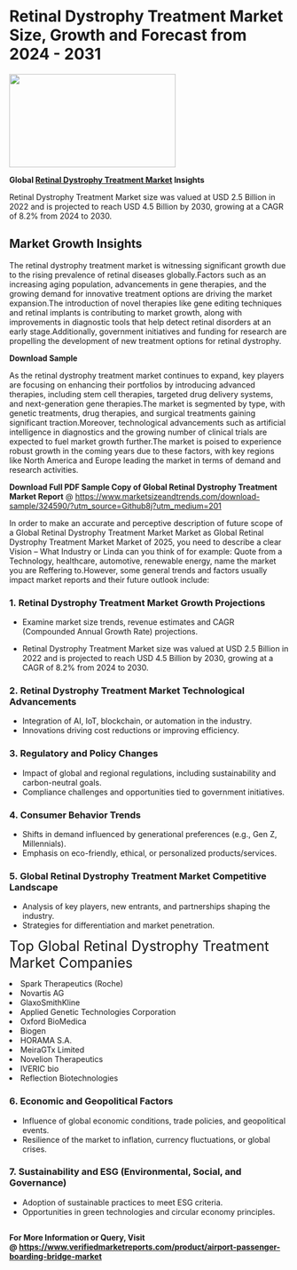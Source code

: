 <H1>Retinal Dystrophy Treatment Market Size, Growth and Forecast from 2024 - 2031</H1><img class="aligncenter size-medium wp-image-584254" src="https://thirdeyenews.in/wp-content/uploads/2024/09/Global-Market-Research-300x168.jpeg" alt="" width="300" height="168" /><p><strong>Global&nbsp;<a href="https://www.marketsizeandtrends.com/download-sample/324590/?utm_source=Github8j?utm_medium=201">Retinal Dystrophy Treatment Market</a> Insights</strong></p><p>Retinal Dystrophy Treatment Market size was valued at USD 2.5 Billion in 2022 and is projected to reach USD 4.5 Billion by 2030, growing at a CAGR of 8.2% from 2024 to 2030.</p><p><h2>Market Growth Insights</h2> <p>The retinal dystrophy treatment market is witnessing significant growth due to the rising prevalence of retinal diseases globally.Factors such as an increasing aging population, advancements in gene therapies, and the growing demand for innovative treatment options are driving the market expansion.The introduction of novel therapies like gene editing techniques and retinal implants is contributing to market growth, along with improvements in diagnostic tools that help detect retinal disorders at an early stage.Additionally, government initiatives and funding for research are propelling the development of new treatment options for retinal dystrophy.</p> <p><strong>Download Sample</strong></p> <p>As the retinal dystrophy treatment market continues to expand, key players are focusing on enhancing their portfolios by introducing advanced therapies, including stem cell therapies, targeted drug delivery systems, and next-generation gene therapies.The market is segmented by type, with genetic treatments, drug therapies, and surgical treatments gaining significant traction.Moreover, technological advancements such as artificial intelligence in diagnostics and the growing number of clinical trials are expected to fuel market growth further.The market is poised to experience robust growth in the coming years due to these factors, with key regions like North America and Europe leading the market in terms of demand and research activities.</p> <p><span class=""><strong>Download Full PDF Sample Copy of Global Retinal Dystrophy Treatment Market Report</strong> @ <a href="https://www.marketsizeandtrends.com/download-sample/324590/?utm_source=Github8j?utm_medium=201" target="_blank">https://www.marketsizeandtrends.com/download-sample/324590/?utm_source=Github8j?utm_medium=201</a></span></p><p>In order to make an accurate and perceptive description of future scope of a Global&nbsp;Retinal Dystrophy Treatment Market Market as Global&nbsp;Retinal Dystrophy Treatment Market Market of 2025, you need to describe a clear Vision &ndash; What Industry or Linda can you think of for example: Quote from a Technology, healthcare, automotive, renewable energy, name the market you are Reffering to.However, some general trends and factors usually impact market reports and their future outlook include:</p><h3>1.&nbsp;<strong>Retinal Dystrophy Treatment Market Growth Projections</strong></h3><ul><li>Examine market size trends, revenue estimates and CAGR (Compounded Annual Growth Rate) projections.</li><li><p>Retinal Dystrophy Treatment Market size was valued at USD 2.5 Billion in 2022 and is projected to reach USD 4.5 Billion by 2030, growing at a CAGR of 8.2% from 2024 to 2030.</p></li></ul><h3>2.&nbsp;<strong>Retinal Dystrophy Treatment Market Technological Advancements</strong></h3><ul><li>Integration of AI, IoT, blockchain, or automation in the industry.</li><li>Innovations driving cost reductions or improving efficiency.</li></ul><h3>3.&nbsp;<strong>Regulatory and Policy Changes</strong></h3><ul><li>Impact of global and regional regulations, including sustainability and carbon-neutral goals.</li><li>Compliance challenges and opportunities tied to government initiatives.</li></ul><h3>4.&nbsp;<strong>Consumer Behavior Trends</strong></h3><ul><li>Shifts in demand influenced by generational preferences (e.g., Gen Z, Millennials).</li><li>Emphasis on eco-friendly, ethical, or personalized products/services.</li></ul><h3>5.&nbsp;<strong>Global Retinal Dystrophy Treatment Market Competitive Landscape</strong></h3><ul><li>Analysis of key players, new entrants, and partnerships shaping the industry.</li><li>Strategies for differentiation and market penetration.</li></ul><p data-pm-slice="1 1 []"><span style="color: inherit; font-family: inherit; font-size: 25px;">Top Global Retinal Dystrophy Treatment Market Companies</span></p><div class="" data-test-id=""><p><li>Spark Therapeutics (Roche)</li><li> Novartis AG</li><li> GlaxoSmithKline</li><li> Applied Genetic Technologies Corporation</li><li> Oxford BioMedica</li><li> Biogen</li><li> HORAMA S.A.</li><li> MeiraGTx Limited</li><li> Novelion Therapeutics</li><li> IVERIC bio</li><li> Reflection Biotechnologies</li></p></div><h3>6.&nbsp;<strong>Economic and Geopolitical Factors</strong></h3><ul><li>Influence of global economic conditions, trade policies, and geopolitical events.</li><li>Resilience of the market to inflation, currency fluctuations, or global crises.</li></ul><h3>7.&nbsp;<strong>Sustainability and ESG (Environmental, Social, and Governance)</strong></h3><ul><li>Adoption of sustainable practices to meet ESG criteria.</li><li>Opportunities in green technologies and circular economy principles.</li></ul><h2><strong style="font-size: 14px;">For More Information or Query, Visit @&nbsp;</strong><a style="background-color: #ffffff; font-size: 14px;" href="https://www.marketsizeandtrends.com/report/retinal-dystrophy-treatment-market/" target="_blank">https://www.verifiedmarketreports.com/product/airport-passenger-boarding-bridge-market</a></h2>